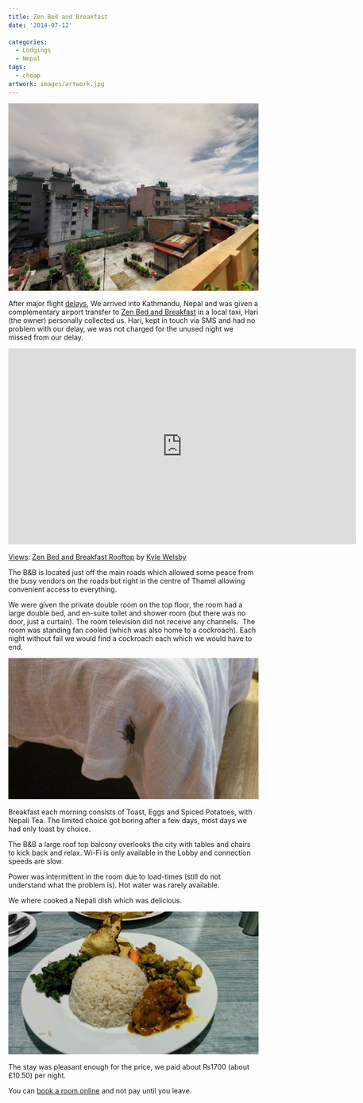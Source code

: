 ```yaml
---
title: Zen Bed and Breakfast
date: '2014-07-12'

categories:
  - Lodgings
  - Nepal
tags:
  - cheap
artwork: images/artwork.jpg
---
```


![](images/PANO_20140703_1425091-1024x767.jpg)

After major flight [delays](/posts/2014-07-delayed/ "delayed…"), We arrived into Kathmandu, Nepal and was given a complementary airport transfer to [Zen Bed and Breakfast](https://www.agoda.com/zen-bed-and-breakfast-kathmandu/hotel/kathmandu-np.html?cid=1649959) in a local taxi, Hari (the owner) personally collected us. Hari, kept in touch via SMS and had no problem with our delay, we was not charged for the unused night we missed from our delay.

<iframe src="https://maps.google.com/maps?layer=c&amp;panoid=g_flcpvhhToAAAQfCQEiJw&amp;ie=UTF8&amp;source=embed&amp;output=svembed&amp;cbp=13%2C226.9104%2C%2C0%2C0" width="700" height="394" frameborder="0" marginwidth="0" marginheight="0" scrolling="no"></iframe>

[Views](https://www.google.com/maps/views/): [Zen Bed and Breakfast Rooftop](https://www.google.com/maps/views/view/103958417703949399427/gphoto/6041926482835752658) by [Kyle Welsby](https://www.google.com/maps/views/profile/103958417703949399427)

The B&B is located just off the main roads which allowed some peace from the busy vendors on the roads but right in the centre of Thamel allowing convenient access to everything.

We were given the private double room on the top floor, the room had a large double bed, and en-suite toilet and shower room (but there was no door, just a curtain). The room television did not receive any channels.  The room was standing fan cooled (which was also home to a cockroach). Each night without fail we would find a cockroach each which we would have to end.

![IMG_20140703_221137](images/IMG_20140703_221137.jpg)

Breakfast each morning consists of Toast, Eggs and Spiced Potatoes, with Nepali Tea. The limited choice got boring after a few days, most days we had only toast by choice.

The B&B a large roof top balcony overlooks the city with tables and chairs to kick back and relax. Wi-Fi is only available in the Lobby and connection speeds are slow.

Power was intermittent in the room due to load-times (still do not understand what the problem is). Hot water was rarely available.

We where cooked a Nepali dish which was delicious.

![](images/IMG_20140706_191251-1024x583.jpg)

The stay was pleasant enough for the price, we paid about ₨1700 (about £10.50) per night.

You can [book a room online](https://www.agoda.com/zen-bed-and-breakfast-kathmandu/hotel/kathmandu-np.html?cid=1649959) and not pay until you leave.
